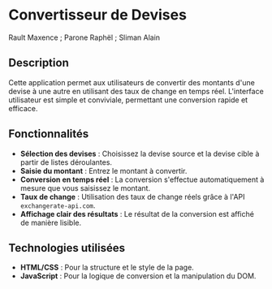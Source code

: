 # Convertisseur de Devises

Rault Maxence ; Parone Raphël ; Sliman Alain

## Description

Cette application permet aux utilisateurs de convertir des montants d'une devise à une autre en utilisant des taux de change en temps réel. L'interface utilisateur est simple et conviviale, permettant une conversion rapide et efficace.

## Fonctionnalités

- **Sélection des devises** : Choisissez la devise source et la devise cible à partir de listes déroulantes.
- **Saisie du montant** : Entrez le montant à convertir.
- **Conversion en temps réel** : La conversion s'effectue automatiquement à mesure que vous saisissez le montant.
- **Taux de change** : Utilisation des taux de change réels grâce à l'API `exchangerate-api.com`.
- **Affichage clair des résultats** : Le résultat de la conversion est affiché de manière lisible.

## Technologies utilisées

- **HTML/CSS** : Pour la structure et le style de la page.
- **JavaScript** : Pour la logique de conversion et la manipulation du DOM.